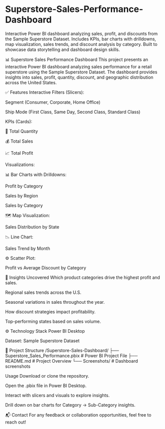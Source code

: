# Superstore-Sales-Performance-Dashboard
Interactive Power BI dashboard analyzing sales, profit, and discounts from the Sample Superstore Dataset. Includes KPIs, bar charts with drilldowns, map visualization, sales trends, and discount analysis by category. Built to showcase data storytelling and dashboard design skills.

📊 Superstore Sales Performance Dashboard
This project presents an interactive Power BI dashboard analyzing sales performance for a retail superstore using the Sample Superstore Dataset. The dashboard provides insights into sales, profit, quantity, discount, and geographic distribution across the United States.
 
✅ Features
Interactive Filters (Slicers):

Segment (Consumer, Corporate, Home Office)

Ship Mode (First Class, Same Day, Second Class, Standard Class)

KPIs (Cards):

🛒 Total Quantity

💰 Total Sales

📈 Total Profit


Visualizations:

📊 Bar Charts with Drilldowns:

Profit by Category

Sales by Region

Sales by Category

🗺 Map Visualization:

Sales Distribution by State

📉 Line Chart:

Sales Trend by Month

⚙ Scatter Plot:

Profit vs Average Discount by Category


📌 Insights Uncovered
Which product categories drive the highest profit and sales.

Regional sales trends across the U.S.

Seasonal variations in sales throughout the year.

How discount strategies impact profitability.

Top-performing states based on sales volume.

⚙ Technology Stack
Power BI Desktop

Dataset: Sample Superstore Dataset

📂 Project Structure
/Superstore-Sales-Dashboard/
├── Superstore_Sales_Performance.pbix  # Power BI Project File
├── README.md                          # Project Overview
└── Screenshots/                       # Dashboard screenshots

Usage
Download or clone the repository.

Open the .pbix file in Power BI Desktop.

Interact with slicers and visuals to explore insights.

Drill down on bar charts for Category → Sub-Category insights.

📬 Contact
For any feedback or collaboration opportunities, feel free to reach out!
